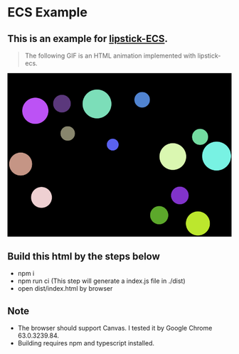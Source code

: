 # ECS Example

## This is an example for [lipstick-ECS](https://www.npmjs.com/package/lipstick-ecs).

> The following GIF is an HTML animation implemented with lipstick-ecs.

![gif](https://raw.githubusercontent.com/superztf/ECS-example/master/example.gif)

## Build this html by the steps below
* npm i
* npm run ci (This step will generate a index.js file in ./dist)
* open dist/index.html by browser

## Note
* The browser should support Canvas. I tested it by Google Chrome 63.0.3239.84.
* Building requires npm and typescript installed.
